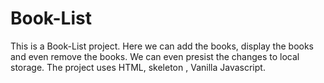 # Book-List
This is a Book-List project. Here we can add the books, display the books and even remove the books. We can even presist the changes to local storage. 
The project uses HTML, skeleton , Vanilla Javascript. 
